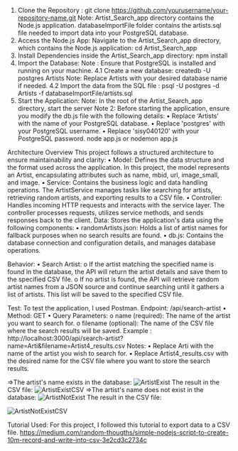 1.	Clone the Repository :
git clone https://github.com/yourusername/your-repository-name.git
Note:
Artist_Search_app directory contains the Node.js application.
databaseImportFile folder contains the artists.sql file needed to import data into your PostgreSQL database.
2. Access the Node.js App:
Navigate to the Artist_Search_app directory, which contains the Node.js application:
cd Artist_Search_app
3. Install Dependencies inside the Artist_Search_app directory:
npm install
4. Import the Database:
Note : Ensure that PostgreSQL is installed and running on your machine.
4.1 Create a new database:
createdb -U postgres Artists
Note: Replace Artists with your desired database name if needed.
4.2 Import the data from the SQL file :
psql -U postgres -d Artists -f databaseImportFile/artists.sql
5. Start the Application:
Note: In the root of the Artist_Search_app directory, start the server
Note 2: Before starting the application, ensure you modify the db.js file with the following details:
•	Replace ‘Artists’ with the name of your PostgreSQL database.
•	Replace 'postgres' with your PostgreSQL username.
•	Replace 'sisy040120' with your PostgreSQL password.
node app.js or nodemon app.js

Architecture Overview
This project follows a structured architecture to ensure maintainability and clarity:
•	Model: Defines the data structure and the format used across the application. In this project, the model represents an Artist, encapsulating attributes such as name, mbid, url, image_small, and image.
•	Service: Contains the business logic and data handling operations. The ArtistService manages tasks like searching for artists, retrieving random artists, and exporting results to a CSV file.
•	Controller: Handles incoming HTTP requests and interacts with the service layer. The controller processes requests, utilizes service methods, and sends responses back to the client.
Data: Stores the application's data using the following components:
•	randomArtists.json: Holds a list of artist names for fallback purposes when no search results are found.
•	db.js: Contains the database connection and configuration details, and manages database operations.

Behavior:
•	Search Artist:
o	If the artist matching the specified name is found in the database, the API will return the artist details and save them to the specified CSV file.
o	If no artist is found, the API will retrieve random artist names from a JSON source and continue searching until it gathers a list of artists. This list will be saved to the specified CSV file.

Test: 
To test the application, I used Postman.
Endpoint: /api/search-artist
•	Method: GET
•	Query Parameters:
o	name (required): The name of the artist you want to search for.
o	filename (optional): The name of the CSV file where the search results will be saved.
Example :
http://localhost:3000/api/search-artist?name=Arti&filename=Artist4_results.csv
Notes:
•	Replace Arti with the name of the artist you wish to search for.
•	Replace Artist4_results.csv with the desired name for the CSV file where you want to store the search results.

=>The artist's name exists in the database:
![ArtistExist](https://github.com/user-attachments/assets/3b793dab-ba19-4e71-8c20-cffd19f9841e)
The result in the CSV file: 
![ArtistExistCSV](https://github.com/user-attachments/assets/f387e4c3-70b7-41fc-8c07-b6da9e8cd9ef)
=>The artist's name does not exist in the database:
![ArtistNotExist](https://github.com/user-attachments/assets/64add8c8-4201-40cd-999a-a0eb73fabd57)
The result in the CSV file:

![ArtistNotExistCSV](https://github.com/user-attachments/assets/96d4f2df-120a-4728-b918-c20076ba3219)

Tutorial Used:
For this project, I followed this tutorial to export data to a CSV file.
https://medium.com/random-thougths/simple-nodejs-script-to-create-10m-record-and-write-into-csv-3e2cd3c2734c

